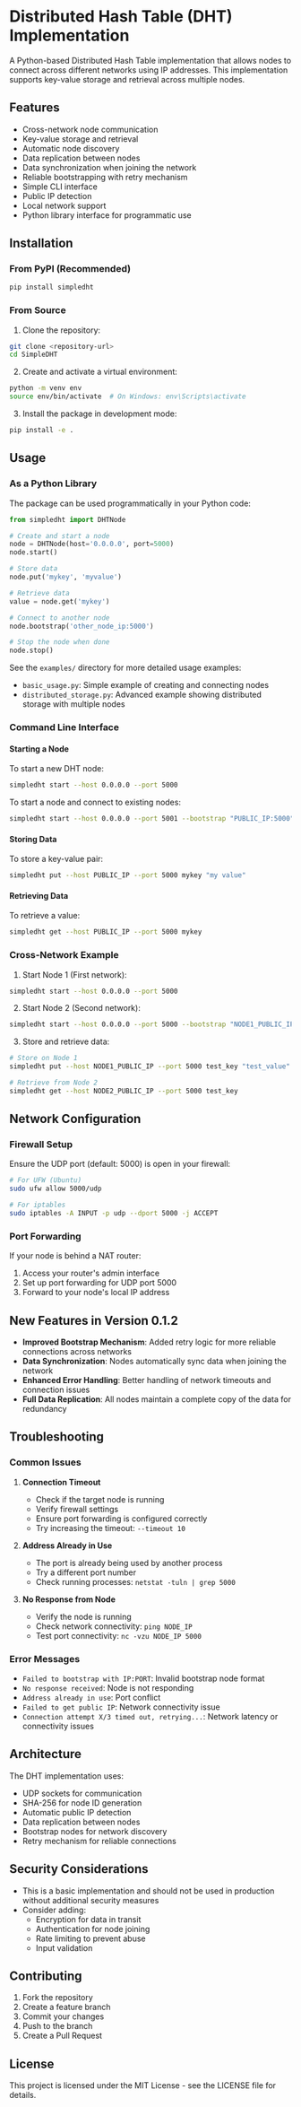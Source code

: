 # Distributed Hash Table (DHT) Implementation

A Python-based Distributed Hash Table implementation that allows nodes to connect across different networks using IP addresses. This implementation supports key-value storage and retrieval across multiple nodes.

## Features

- Cross-network node communication
- Key-value storage and retrieval
- Automatic node discovery
- Data replication between nodes
- Data synchronization when joining the network
- Reliable bootstrapping with retry mechanism
- Simple CLI interface
- Public IP detection
- Local network support
- Python library interface for programmatic use

## Installation

### From PyPI (Recommended)

```bash
pip install simpledht
```

### From Source

1. Clone the repository:
```bash
git clone <repository-url>
cd SimpleDHT
```

2. Create and activate a virtual environment:
```bash
python -m venv env
source env/bin/activate  # On Windows: env\Scripts\activate
```

3. Install the package in development mode:
```bash
pip install -e .
```

## Usage

### As a Python Library

The package can be used programmatically in your Python code:

```python
from simpledht import DHTNode

# Create and start a node
node = DHTNode(host='0.0.0.0', port=5000)
node.start()

# Store data
node.put('mykey', 'myvalue')

# Retrieve data
value = node.get('mykey')

# Connect to another node
node.bootstrap('other_node_ip:5000')

# Stop the node when done
node.stop()
```

See the `examples/` directory for more detailed usage examples:
- `basic_usage.py`: Simple example of creating and connecting nodes
- `distributed_storage.py`: Advanced example showing distributed storage with multiple nodes

### Command Line Interface

#### Starting a Node

To start a new DHT node:
```bash
simpledht start --host 0.0.0.0 --port 5000
```

To start a node and connect to existing nodes:
```bash
simpledht start --host 0.0.0.0 --port 5001 --bootstrap "PUBLIC_IP:5000"
```

#### Storing Data

To store a key-value pair:
```bash
simpledht put --host PUBLIC_IP --port 5000 mykey "my value"
```

#### Retrieving Data

To retrieve a value:
```bash
simpledht get --host PUBLIC_IP --port 5000 mykey
```

### Cross-Network Example

1. Start Node 1 (First network):
```bash
simpledht start --host 0.0.0.0 --port 5000
```

2. Start Node 2 (Second network):
```bash
simpledht start --host 0.0.0.0 --port 5000 --bootstrap "NODE1_PUBLIC_IP:5000"
```

3. Store and retrieve data:
```bash
# Store on Node 1
simpledht put --host NODE1_PUBLIC_IP --port 5000 test_key "test_value"

# Retrieve from Node 2
simpledht get --host NODE2_PUBLIC_IP --port 5000 test_key
```

## Network Configuration

### Firewall Setup

Ensure the UDP port (default: 5000) is open in your firewall:

```bash
# For UFW (Ubuntu)
sudo ufw allow 5000/udp

# For iptables
sudo iptables -A INPUT -p udp --dport 5000 -j ACCEPT
```

### Port Forwarding

If your node is behind a NAT router:
1. Access your router's admin interface
2. Set up port forwarding for UDP port 5000
3. Forward to your node's local IP address

## New Features in Version 0.1.2

- **Improved Bootstrap Mechanism**: Added retry logic for more reliable connections across networks
- **Data Synchronization**: Nodes automatically sync data when joining the network
- **Enhanced Error Handling**: Better handling of network timeouts and connection issues
- **Full Data Replication**: All nodes maintain a complete copy of the data for redundancy

## Troubleshooting

### Common Issues

1. **Connection Timeout**
   - Check if the target node is running
   - Verify firewall settings
   - Ensure port forwarding is configured correctly
   - Try increasing the timeout: `--timeout 10`

2. **Address Already in Use**
   - The port is already being used by another process
   - Try a different port number
   - Check running processes: `netstat -tuln | grep 5000`

3. **No Response from Node**
   - Verify the node is running
   - Check network connectivity: `ping NODE_IP`
   - Test port connectivity: `nc -vzu NODE_IP 5000`

### Error Messages

- `Failed to bootstrap with IP:PORT`: Invalid bootstrap node format
- `No response received`: Node is not responding
- `Address already in use`: Port conflict
- `Failed to get public IP`: Network connectivity issue
- `Connection attempt X/3 timed out, retrying...`: Network latency or connectivity issues

## Architecture

The DHT implementation uses:
- UDP sockets for communication
- SHA-256 for node ID generation
- Automatic public IP detection
- Data replication between nodes
- Bootstrap nodes for network discovery
- Retry mechanism for reliable connections

## Security Considerations

- This is a basic implementation and should not be used in production without additional security measures
- Consider adding:
  - Encryption for data in transit
  - Authentication for node joining
  - Rate limiting to prevent abuse
  - Input validation

## Contributing

1. Fork the repository
2. Create a feature branch
3. Commit your changes
4. Push to the branch
5. Create a Pull Request

## License

This project is licensed under the MIT License - see the LICENSE file for details.
